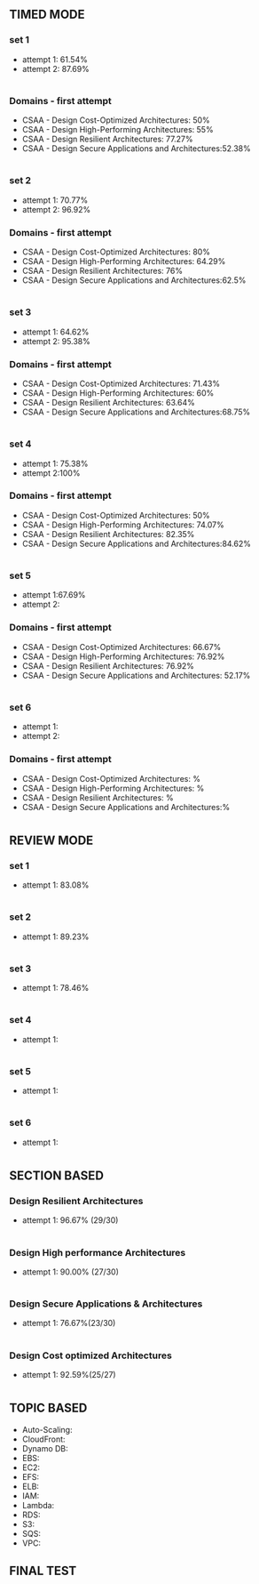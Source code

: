 ## TIMED MODE

### set 1

- attempt 1: 61.54%
- attempt 2: 87.69%

#

### Domains - first attempt

- CSAA - Design Cost-Optimized Architectures: 50%
- CSAA - Design High-Performing Architectures: 55%
- CSAA - Design Resilient Architectures: 77.27%
- CSAA - Design Secure Applications and Architectures:52.38%

#

### set 2

- attempt 1: 70.77%
- attempt 2: 96.92%

### Domains - first attempt

- CSAA - Design Cost-Optimized Architectures: 80%
- CSAA - Design High-Performing Architectures: 64.29%
- CSAA - Design Resilient Architectures: 76%
- CSAA - Design Secure Applications and Architectures:62.5%

#

### set 3

- attempt 1: 64.62%
- attempt 2: 95.38%

### Domains - first attempt

- CSAA - Design Cost-Optimized Architectures: 71.43%
- CSAA - Design High-Performing Architectures: 60%
- CSAA - Design Resilient Architectures: 63.64%
- CSAA - Design Secure Applications and Architectures:68.75%

#

### set 4

- attempt 1: 75.38%
- attempt 2:100%

### Domains - first attempt

- CSAA - Design Cost-Optimized Architectures: 50%
- CSAA - Design High-Performing Architectures: 74.07%
- CSAA - Design Resilient Architectures: 82.35%
- CSAA - Design Secure Applications and Architectures:84.62%

#

### set 5

- attempt 1:67.69%
- attempt 2:

### Domains - first attempt

- CSAA - Design Cost-Optimized Architectures: 66.67%
- CSAA - Design High-Performing Architectures: 76.92%
- CSAA - Design Resilient Architectures: 76.92%
- CSAA - Design Secure Applications and Architectures: 52.17%

#

### set 6

- attempt 1:
- attempt 2:

### Domains - first attempt

- CSAA - Design Cost-Optimized Architectures: %
- CSAA - Design High-Performing Architectures: %
- CSAA - Design Resilient Architectures: %
- CSAA - Design Secure Applications and Architectures:%

#

## REVIEW MODE

### set 1

- attempt 1: 83.08%

#

### set 2

- attempt 1: 89.23%

#

### set 3

- attempt 1: 78.46%

#

### set 4

- attempt 1:

#

### set 5

- attempt 1:

#

### set 6

- attempt 1:

#

## SECTION BASED

### Design Resilient Architectures

- attempt 1: 96.67% (29/30)

#

### Design High performance Architectures

- attempt 1: 90.00% (27/30)

#

### Design Secure Applications & Architectures

- attempt 1: 76.67%(23/30)

#

### Design Cost optimized Architectures

- attempt 1: 92.59%(25/27)

#

## TOPIC BASED

- Auto-Scaling:
- CloudFront:
- Dynamo DB:
- EBS:
- EC2:
- EFS:
- ELB:
- IAM:
- Lambda:
- RDS:
- S3:
- SQS:
- VPC:

## FINAL TEST
